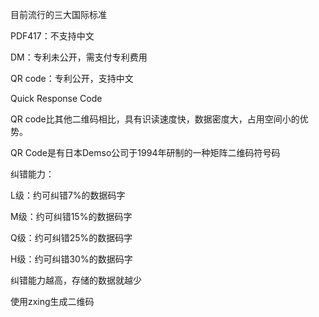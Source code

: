 目前流行的三大国际标准

PDF417：不支持中文

DM：专利未公开，需支付专利费用

QR code：专利公开，支持中文

Quick Response Code

QR code比其他二维码相比，具有识读速度快，数据密度大，占用空间小的优势。

QR Code是有日本Demso公司于1994年研制的一种矩阵二维码符号码

纠错能力：

L级：约可纠错7%的数据码字

M级：约可纠错15%的数据码字

Q级：约可纠错25%的数据码字

H级：约可纠错30%的数据码字

纠错能力越高，存储的数据就越少


使用zxing生成二维码
